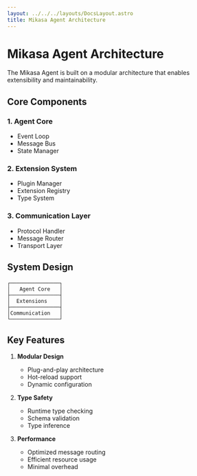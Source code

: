 ```yaml
---
layout: ../../../layouts/DocsLayout.astro
title: Mikasa Agent Architecture
---
```


# Mikasa Agent Architecture

The Mikasa Agent is built on a modular architecture that enables extensibility and maintainability.

## Core Components

### 1. Agent Core
- Event Loop
- Message Bus
- State Manager

### 2. Extension System
- Plugin Manager
- Extension Registry
- Type System

### 3. Communication Layer
- Protocol Handler
- Message Router
- Transport Layer

## System Design

```
┌────────────────┐
│   Agent Core   │
├────────────────┤
│  Extensions    │
├────────────────┤
│Communication   │
└────────────────┘
```

## Key Features

1. **Modular Design**
   - Plug-and-play architecture
   - Hot-reload support
   - Dynamic configuration

2. **Type Safety**
   - Runtime type checking
   - Schema validation
   - Type inference

3. **Performance**
   - Optimized message routing
   - Efficient resource usage
   - Minimal overhead